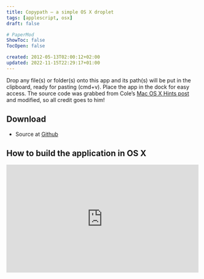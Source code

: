 ```yaml
---
title: Copypath – a simple OS X droplet
tags: [applescript, osx]
draft: false

# PaperMod
ShowToc: false
TocOpen: false

created: 2012-05-13T02:00:12+02:00
updated: 2022-11-15T22:29:17+01:00
---
```


Drop any file(s) or folder(s) onto this app and its path(s) will be put in the clipboard, ready for pasting (cmd+v). Place the app in the dock for easy access.
The source code was grabbed from Cole’s [Mac OS X Hints post](http://hints.macworld.com/article.php?story=20071018002311820) and modified, so all credit goes to him!



## Download

- Source at [Github](https://github.com/fredrikaverpil/copypath)


## How to build the application in OS X

<p>
<iframe src="https://player.vimeo.com/video/51853826" width="500" height="281" frameborder="0" webkitallowfullscreen mozallowfullscreen allowfullscreen></iframe>
</p>

